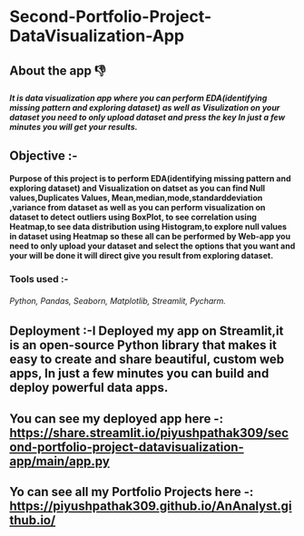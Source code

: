 # Second-Portfolio-Project-DataVisualization-App

## About the app 👎
##### It is data visualization app where you can perform EDA(identifying missing pattern and exploring dataset) as well as Visulization on your dataset you need to only upload dataset and press the key In just a few minutes you will get your results.
 
## Objective :-
#### Purpose of this project is to perform EDA(identifying missing pattern and exploring dataset) and Visualization on datset as you can find Null values,Duplicates Values, Mean,median,mode,standarddeviation ,variance from dataset as well as you can perform visualization on dataset to detect outliers using BoxPlot, to see correlation using Heatmap,to see data distribution using Histogram,to explore null values in dataset using Heatmap so these all can be performed by Web-app you need to only upload your dataset and select the options that you want and your will be done it will direct give you result from exploring dataset. 

### Tools used :-
###### Python, Pandas, Seaborn, Matplotlib, Streamlit, Pycharm.

## Deployment :-I Deployed my app on Streamlit,it is an open-source Python library that makes it easy to create and share beautiful, custom web apps, In just a few minutes you can build and deploy powerful data apps.
## You can see my deployed app here -: https://share.streamlit.io/piyushpathak309/second-portfolio-project-datavisualization-app/main/app.py

## Yo can see all my Portfolio Projects here -: https://piyushpathak309.github.io/AnAnalyst.github.io/

